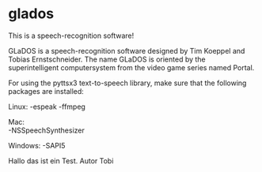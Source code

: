 # glados
This is a speech-recognition software!

GLaDOS is a speech-recognition software designed by Tim Koeppel and Tobias Ernstschneider. The name GLaDOS is oriented by the superintelligent computersystem from the video game series named Portal.

For using the pyttsx3 text-to-speech library, make sure that the following packages are installed:

Linux:
        -espeak
        -ffmpeg

Mac:    
        -NSSpeechSynthesizer

Windows:
        -SAPI5

Hallo das ist ein Test. Autor Tobi

